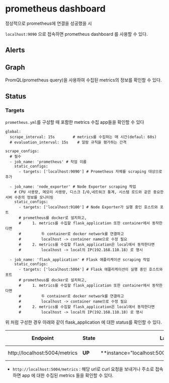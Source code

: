 # prometheus dashboard

정상적으로 prometheus에 연결을 성공했을 시

`localhost:9090` 으로 접속하면 prometheus dashboard 를 사용할 수 있다.

## Alerts



## Graph

PromQL(prometheus query)을 사용하여 수집된 metrics의 정보를 확인할 수 있다.  



## Status

### Targets

`prometheus.yml`를 구성할 때 포함한 metrics 수집 app들을 확인할 수 있다



```
global:
  scrape_interval: 15s        # metrics를 수집하는 매 시간(defaul: 60s) 
  # evaluation_interval: 15s    # 알람 규칙을 평가하는 간격

scrape_configs:
  # 필수
  - job_name: 'prometheus' # 작업 이름
    static_configs:
      - targets: ['localhost:9090'] # Prometheus 자체를 scraping 대상으로 추가

  - job_name: 'node_exporter' # Node Exporter scraping 작업
    # CPU 사용량, 메모리 사용량, 디스크 I/O,네트워크 통계, 시스템 로드와 같은 중요한 서버 수준의 정보를 모니터링
    static_configs:
      - targets: ['localhost:9100'] # Node Exporter가 실행 중인 호스트와 포트
      # prometheus를 docker로 설치하고,
      # 	1. metrics를 수집할 flask_application 또한 container에서 동작한다면
      # 		두 container로 docker network를 연결하고 
      # 		localhost -> container name으로 수정 필요
      # 	2. metrics를 수집할 flask_application은 local에서 동작한다면
      # 		localhost -> local의 IP(192.168.110.18) 로 명시
      
  - job_name: 'flask_application' # Flask 애플리케이션 scraping 작업
    static_configs:
      - targets: ['localhost:5004'] # Flask 애플리케이션이 실행 중인 호스트와 포트
      # prometheus를 docker로 설치하고,
      # 	1. metrics를 수집할 flask_application 또한 container에서 동작한다면
      # 		두 container로 docker network를 연결하고 
      # 		localhost -> container name으로 수정 필요
      # 	2. metrics를 수집할 flask_application은 local에서 동작한다면
      # 		localhost -> local의 IP(192.168.110.18) 로 명시

```

위 처럼 구성한 경우 아래와 같이 flask_application 에 대한 status를 확인할 수 있다.

| Endpoint                      | State  | Labels                                                   | Last Scrape | Scrape Duration | Error |
| ----------------------------- | ------ | -------------------------------------------------------- | ----------- | --------------- | ----- |
| http://localhost:5004/metrics | **UP** | **instance="localhost:5004"****job="flask_application"** | 3.408s ago  | 1.963ms         |       |

- `http://localhost:5004/metrics` : 해당 url로 curl 요청을 보내거나 주소로 접속하면 app 에 대한 수집된 metrics 들을 확인할 수 있다. 

